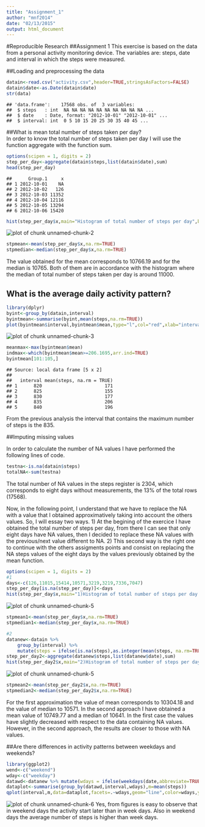 ```yaml
---
title: "Assignment_1"
author: "mnf2014"
date: "02/13/2015"
output: html_document
---
```

#Reproducible Research
##Assignment 1 
This exercise is based on the data from a personal activity monitoring device. The variables are: steps, date and interval in which the steps were measured.

##Loading and preprocessing the data  


```r
datain<-read.csv("activity.csv",header=TRUE,stringsAsFactors=FALSE)
datain$date<-as.Date(datain$date)
str(data)
```

```
## 'data.frame':	17568 obs. of  3 variables:
##  $ steps   : int  NA NA NA NA NA NA NA NA NA NA ...
##  $ date    : Date, format: "2012-10-01" "2012-10-01" ...
##  $ interval: int  0 5 10 15 20 25 30 35 40 45 ...
```
##What is mean total number of steps taken per day?  
In order to know the total number of steps taken per day I will use the function aggregate with the function sum.


```r
options(scipen = 1, digits = 2)
step_per_day<-aggregate(datain$steps,list(datain$date),sum)
head(step_per_day)
```

```
##      Group.1     x
## 1 2012-10-01    NA
## 2 2012-10-02   126
## 3 2012-10-03 11352
## 4 2012-10-04 12116
## 5 2012-10-05 13294
## 6 2012-10-06 15420
```

```r
hist(step_per_day$x,main="Histogram of total number of steps per day",breaks=seq(0,25000,l=26),xlab="Total steps per day",col="green")
```

![plot of chunk unnamed-chunk-2](figure/unnamed-chunk-2-1.png) 

```r
stpmean<-mean(step_per_day$x,na.rm=TRUE)
stpmedian<-median(step_per_day$x,na.rm=TRUE)
```
 The value obtained for the mean corresponds to 10766.19 and for the median is 10765. Both of them are in accordance with the histogram where the median of total number of steps taken per day is around 11000.  

 
## What is the average daily activity pattern?  

```r
library(dplyr)
byint<-group_by(datain,interval)
byintmean<-summarise(byint,mean(steps,na.rm=TRUE))
plot(byintmean$interval,byintmean$mean,type="l",col="red",xlab="interval",ylab="Average number of steps",xlim=c(0,2500),ylim=c(0,200))
```

![plot of chunk unnamed-chunk-3](figure/unnamed-chunk-3-1.png) 

```r
meanmax<-max(byintmean$mean)
indmax<-which(byintmean$mean>=206.1695,arr.ind=TRUE)
byintmean[101:105,]
```

```
## Source: local data frame [5 x 2]
## 
##   interval mean(steps, na.rm = TRUE)
## 1      820                       171
## 2      825                       155
## 3      830                       177
## 4      835                       206
## 5      840                       196
```
From the previous analysis the interval that contains the maximum number of steps is the 835.

 
##Imputing missing values  

In order to calculate the number of NA values I have performed the following lines of code.

```r
testna<-is.na(datain$steps)
totalNA<-sum(testna)
```

The total number of NA values in the steps register is 2304, which corresponds to  eight days without measurements, the 13% of the total rows (17568).

Now, in the following point, I understand that we have to replace the NA with a value that I obtained approximatively taking into account the others values. So, I will essay two ways. 1) At the begining of the exercice I have obtained the total number of steps per day, from there I can see that only eight days have NA values, then I decided to replace these NA values with the previous/next value different to NA. 2) This second way is the right one to continue with the others assigments points and consist on replacing the NA steps values of the eight days by the  values previously obtained by the mean function.


```r
options(scipen = 1, digits = 2)
#1
days<-c(126,11015,15414,10571,3219,3219,7336,7047)
step_per_day[is.na(step_per_day)]<-days
hist(step_per_day$x,main="1)Histogram of total number of steps per day without NA",breaks=seq(0,25000,l=26),xlab="Total steps per day",col="blue")
```

![plot of chunk unnamed-chunk-5](figure/unnamed-chunk-5-1.png) 

```r
stpmean1<-mean(step_per_day$x,na.rm=TRUE)
stpmedian1<-median(step_per_day$x,na.rm=TRUE)

#2
datanew<-datain %>% 
    group_by(interval) %>% 
    mutate(steps = ifelse(is.na(steps),as.integer(mean(steps, na.rm=TRUE)),steps))
step_per_day2<-aggregate(datanew$steps,list(datanew$date),sum)
hist(step_per_day2$x,main="2)Histogram of total number of steps per day without NA",breaks=seq(0,25000,l=26),xlab="Total steps per day",col="grey")
```

![plot of chunk unnamed-chunk-5](figure/unnamed-chunk-5-2.png) 

```r
stpmean2<-mean(step_per_day2$x,na.rm=TRUE)
stpmedian2<-median(step_per_day2$x,na.rm=TRUE)
```
For the first approximation the value of mean corresponds to 10304.18 and the value of median to 10571. In the second approach I have obtained a mean value of 10749.77 and a median of 10641. In the first case the values have slightly decreased with respect to the data containing NA values. However, in the second approach, the results are closer to those with NA values.  

##Are there differences in activity patterns between weekdays and weekends?


```r
library(ggplot2)
wend<-c("weekend")
wday<-c("weekday")
datawd<-datanew %>% mutate(wdays = ifelse(weekdays(date,abbreviate=TRUE)=="Sun"|weekdays(date,abbreviate=TRUE)=="Sat",wend,wday))
dataplot<-summarise(group_by(datawd,interval,wdays),m=mean(steps))
qplot(interval,m,data=dataplot,facets=.~wdays,geom="line",color=wdays,ylab="average of steps")
```

![plot of chunk unnamed-chunk-6](figure/unnamed-chunk-6-1.png) 
   Yes, from figures is easy to observe that in weekend days the activity start later than in week days. Also in weekend days the average number of steps is higher than week days.

